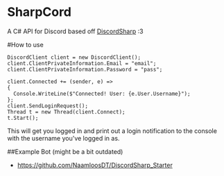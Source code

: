 # SharpCord

A C# API for Discord based off [DiscordSharp](https://github.com/suicvne/DiscordSharp) :3 

#How to use

```
DiscordClient client = new DiscordClient();
client.ClientPrivateInformation.Email = "email";
client.ClientPrivateInformation.Password = "pass";

client.Connected += (sender, e) =>
{
  Console.WriteLine($"Connected! User: {e.User.Username}");
};
client.SendLoginRequest();
Thread t = new Thread(client.Connect);
t.Start();
```

This will get you logged in and print out a login notification to the console with the username you've logged in as.

##Example Bot (might be a bit outdated)
* https://github.com/NaamloosDT/DiscordSharp_Starter 
